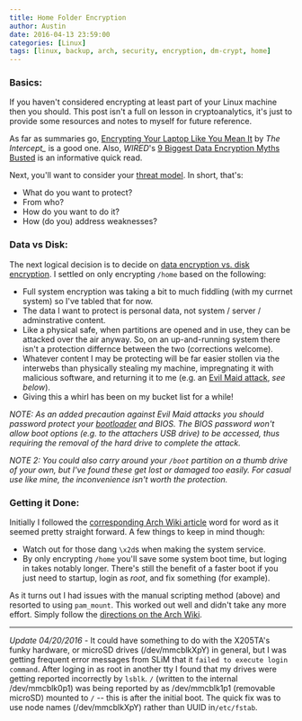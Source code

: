 ```yaml
---
title: Home Folder Encryption
author: Austin
date: 2016-04-13 23:59:00
categories: [Linux]
tags: [linux, backup, arch, security, encryption, dm-crypt, home]
---
```


### Basics:

If you haven't considered encrypting at least part of your Linux machine then you should.  This post isn't a full on lesson in 
cryptoanalytics, it's just to provide some resources and notes to myself for future reference.

As far as summaries go, [Encrypting Your Laptop Like You Mean It](https://theintercept.com/2015/04/27/encrypting-laptop-like-mean/) by *The 
Intercept_* is a good one.  Also, *WIRED*'s [9 Biggest Data 
Encryption Myths Busted](http://www.wired.com/insights/2013/05/9-biggest-data-encryption-myths-busted-2/) is an informative quick read.

Next, you'll want to consider your [threat model](https://wiki.archlinux.org/index.php/disk_encryption#Choosing_a_setup).  In short, that's:

- What do you want to protect?
- From who?
- How do you want to do it?
- How (do you) address weaknesses?

### Data vs Disk:

The next logical decision is to decide on [data encryption vs. disk 
encryption](https://wiki.archlinux.org/index.php/disk_encryption#Data_encryption_vs_system_encryption).  I settled on only encrypting 
```/home``` based on the following:

- Full system encryption was taking a bit to much fiddling (with my currnet system) so I've tabled that for now.
- The data I want to protect is personal data, not system / server / adminstrative content.
- Like a physical safe, when partitions are opened and in use, they can be attacked over the air anyway.  So, on an up-and-running system there 
isn't a protection differnce between the two (corrections welcome).
- Whatever content I may be protecting will be far easier stollen via the interwebs than physically stealing my machine, impregnating it with 
malicious software, and returning it to me (e.g. an [Evil Maid attack](http://searchsecurity.techtarget.com/definition/evil-maid-attack), *see 
below*).
- Giving this a whirl has been on my bucket list for a while!

*NOTE:  As an added precaution against Evil Maid attacks  you should password protect your 
[bootloader](https://wiki.archlinux.org/index.php/Boot_loaders) and BIOS.  The BIOS password won't allow boot options (e.g. to the attachers 
USB drive) to be accessed, thus requiring the removal of the hard drive to complete the attack.*

*NOTE 2:  You could also carry around your ```/boot``` partition on a thumb drive of your own, but I've found these get lost or damaged too 
easily.  For casual use like mine, the inconvenience isn't worth the protection.*

### Getting it Done:

Initially I followed the [corresponding Arch Wiki article](https://wiki.archlinux.org/index.php/Dm-crypt/Mounting_at_login) word for word as it
seemed pretty straight forward.  A few things to keep in mind though:

- Watch out for those dang ```\x2d```s when making the system service.
- By only encrypting ```/home``` you'll save some system boot time, but loging in takes notably longer.  There's still the benefit of a faster 
boot if you just need to startup, login as *root*, and fix something (for example).

As it turns out I had issues with the manual scripting method (above) and resorted to using ```pam_mount```.  This worked out well and didn't take
any more effort.  Simply follow the [directions on the Arch Wiki](https://wiki.archlinux.org/index.php/Pam_mount
).


-----
*Update 04/20/2016* - It could have something to do with the X205TA's funky hardware, or microSD drives (/dev/mmcblkXpY) in general, but I was 
getting frequent error messages from SLiM that it ```failed to execute login command```.  After loging in as root in another tty I found that 
my drives were getting reported incorrectly by ```lsblk```.  ```/``` (written to the internal /dev/mmcblk0p1) was being 
reported by as /dev/mmcblk1p1 (removable microSD) mounted to ```/``` -- this is after the initial boot.  The quick fix was to use node 
names (/dev/mmcblkXpY) rather than UUID in```/etc/fstab```.
